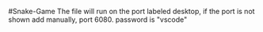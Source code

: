 #Snake-Game
The file will run on the port labeled desktop, if the port is not shown add manually, port 6080.
password is "vscode"
